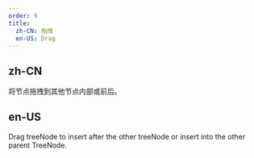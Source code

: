 ```yaml
---
order: 9
title:
  zh-CN: 拖拽
  en-US: Drag
---
```


## zh-CN

将节点拖拽到其他节点内部或前后。

## en-US

Drag treeNode to insert after the other treeNode or insert into the other parent TreeNode.